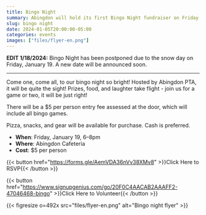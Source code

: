 ```yaml
--- 
title: Bingo Night
summary: Abingdon will hold its first Bingo Night fundraiser on Friday, January 19.
slug: bingo night
date: 2024-01-05T20:00:00-05:00
categories: events
images: ["files/flyer-en.png"]
---
```


**EDIT 1/18/2024:** Bingo Night has been postponed due to the snow day on Friday, January 19. A new date will be announced soon.

---

Come one, come all, to our bingo night so bright! Hosted by Abingdon PTA, it will be quite the sight! Prizes, food, and laughter take flight - join us for a game or two, it will be just right!

There will be a $5 per person entry fee assessed at the door, which will include all bingo games.

Pizza, snacks, and gear will be available for purchase. Cash is preferred.

- **When**: Friday, January 19, 6–8pm
- **Where**: Abingdon Cafeteria
- **Cost**: $5 per person

{{< button href="https://forms.gle/AemVDA36nVv38XMv8" >}}Click Here to RSVP{{< /button >}}<br>

{{< button href="https://www.signupgenius.com/go/20F0C4AACAB2AAAFF2-47046468-bingo" >}}Click Here to Volunteer{{< /button >}}

{{< figresize o=492x src="files/flyer-en.png" alt="Bingo night flyer" >}}